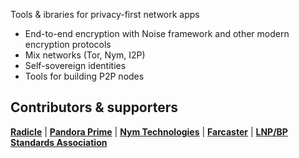 Tools & ibraries for privacy-first network apps

* End-to-end encryption with Noise framework and other modern encryption protocols
* Mix networks (Tor, Nym, I2P)
* Self-sovereign identities
* Tools for building P2P nodes

## Contributors & supporters

**[Radicle](https://github.com/radicle-dev)** |
**[Pandora Prime](https://github.com/pandora-prime)** | 
**[Nym Technologies](https://github.com/nymtech)** |
**[Farcaster](https://github.com/farcaster-project)** |
**[LNP/BP Standards Association](https://github.com/LNP-BP)**
